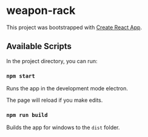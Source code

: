# weapon-rack

This project was bootstrapped with [Create React App](https://github.com/facebook/create-react-app).

## Available Scripts

In the project directory, you can run:

### `npm start`

Runs the app in the development mode electron.

The page will reload if you make edits.

### `npm run build`

Builds the app for windows to the `dist` folder.
